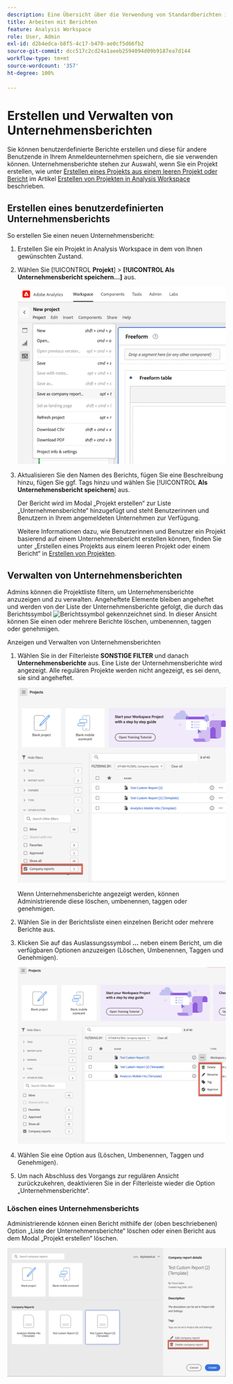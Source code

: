 ```yaml
---
description: Eine Übersicht über die Verwendung von Standardberichten in Analysis Workspace.
title: Arbeiten mit Berichten
feature: Analysis Workspace
role: User, Admin
exl-id: d2b4edca-b8f5-4c17-b470-ae0cf5d66fb2
source-git-commit: dcc517c2cd24a1aeeb2594094d09b9187ea7d144
workflow-type: tm+mt
source-wordcount: '357'
ht-degree: 100%

---
```


# Erstellen und Verwalten von Unternehmensberichten

Sie können benutzerdefinierte Berichte erstellen und diese für andere Benutzende in Ihrem Anmeldeunternehmen speichern, die sie verwenden können. Unternehmensberichte stehen zur Auswahl, wenn Sie ein Projekt erstellen, wie unter [Erstellen eines Projekts aus einem leeren Projekt oder Bericht](/help/analyze/analysis-workspace/build-workspace-project/create-projects.md#create-a-project-from-a-blank-project-or-a-report) im Artikel [Erstellen von Projekten in Analysis Workspace](/help/analyze/analysis-workspace/build-workspace-project/create-projects.md) beschrieben.

## Erstellen eines benutzerdefinierten Unternehmensberichts

So erstellen Sie einen neuen Unternehmensbericht:

1. Erstellen Sie ein Projekt in Analysis Workspace in dem von Ihnen gewünschten Zustand.
1. Wählen Sie [!UICONTROL **Projekt**] > **[!UICONTROL Als Unternehmensbericht speichern…]** aus.

   ![Unternehmensbericht](assets/company-report.png)

1. Aktualisieren Sie den Namen des Berichts, fügen Sie eine Beschreibung hinzu, fügen Sie ggf. Tags hinzu und wählen Sie [!UICONTROL **Als Unternehmensbericht speichern**] aus.

   Der Bericht wird im Modal „Projekt erstellen“ zur Liste „Unternehmensberichte“ hinzugefügt und steht Benutzerinnen und Benutzern in Ihrem angemeldeten Unternehmen zur Verfügung.

   Weitere Informationen dazu, wie Benutzerinnen und Benutzer ein Projekt basierend auf einem Unternehmensbericht erstellen können, finden Sie unter „Erstellen eines Projekts aus einem leeren Projekt oder einem Bericht“ in [Erstellen von Projekten](/help/analyze/analysis-workspace/build-workspace-project/create-projects.md).

## Verwalten von Unternehmensberichten

Admins können die Projektliste filtern, um Unternehmensberichte anzuzeigen und zu verwalten. Angeheftete Elemente bleiben angeheftet und werden von der Liste der Unternehmensberichte gefolgt, die durch das Berichtssymbol ![Berichtssymbol](https://spectrum.adobe.com/static/icons/workflow_18/Smock_FileTemplate_18_N.svg) gekennzeichnet sind. In dieser Ansicht können Sie einen oder mehrere Berichte löschen, umbenennen, taggen oder genehmigen.

Anzeigen und Verwalten von Unternehmensberichten

1. Wählen Sie in der Filterleiste **SONSTIGE FILTER** und danach **Unternehmensberichte** aus.
Eine Liste der Unternehmensberichte wird angezeigt. Alle regulären Projekte werden nicht angezeigt, es sei denn, sie sind angeheftet.

   ![Anzeigen von Filtern für Unternehmensberichte](assets/company-reports-filter.png)

   Wenn Unternehmensberichte angezeigt werden, können Administrierende diese löschen, umbenennen, taggen oder genehmigen.

1. Wählen Sie in der Berichtsliste einen einzelnen Bericht oder mehrere Berichte aus.

1. Klicken Sie auf das Auslassungssymbol **...** neben einem Bericht, um die verfügbaren Optionen anzuzeigen (Löschen, Umbenennen, Taggen und Genehmigen).

   ![Aktionen für Unternehmensberichte](assets/company-reports-actions.png)

1. Wählen Sie eine Option aus (Löschen, Umbenennen, Taggen und Genehmigen).

1. Um nach Abschluss des Vorgangs zur regulären Ansicht zurückzukehren, deaktivieren Sie in der Filterleiste wieder die Option „Unternehmensberichte“.

### Löschen eines Unternehmensberichts

Administrierende können einen Bericht mithilfe der (oben beschriebenen) Option „Liste der Unternehmensberichte“ löschen oder einen Bericht aus dem Modal „Projekt erstellen“ löschen.

![Sonstige Filter](assets/delete-fr-create-project-modal.png)
